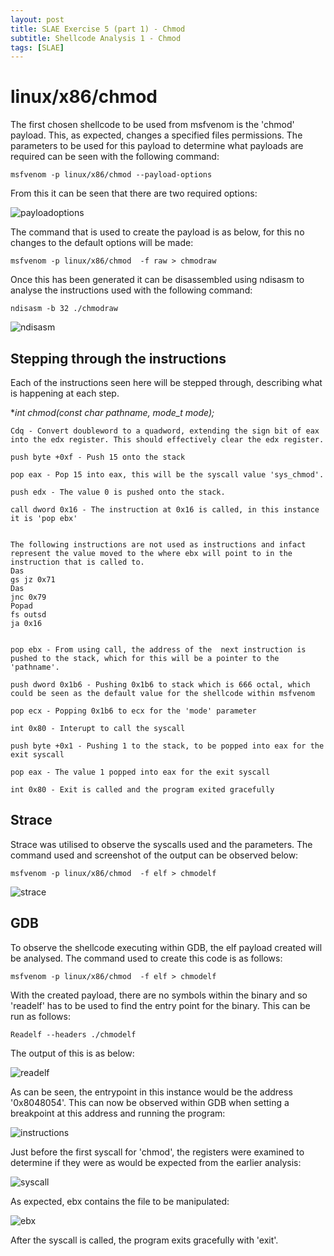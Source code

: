 ```yaml
---
layout: post
title: SLAE Exercise 5 (part 1) - Chmod
subtitle: Shellcode Analysis 1 - Chmod
tags: [SLAE]
---
```


linux/x86/chmod
======

The first chosen shellcode to be used from msfvenom is the 'chmod' payload. This, as expected, changes a specified files permissions. The parameters to be used for this payload to determine what payloads are required can be seen with the following command:

	msfvenom -p linux/x86/chmod --payload-options
	
From this it can be seen that there are two required options:

![payloadoptions](https://raw.githubusercontent.com/14Deep/14deep.github.io/master/_posts/Images/EX5/part1/payloadoptions.png)

The command that is used to create the payload  is as below, for this no changes to the default options will be made:

	msfvenom -p linux/x86/chmod  -f raw > chmodraw

Once this has been generated it can be disassembled using ndisasm to analyse the instructions used with the following command:

	ndisasm -b 32 ./chmodraw

![ndisasm](https://raw.githubusercontent.com/14Deep/14deep.github.io/master/_posts/Images/EX5/part1/ndisasm.png)


Stepping through the instructions
------

Each of the instructions seen here will be stepped through, describing what is happening at each step. 

**int chmod(const char *pathname, mode_t mode);**


```
Cdq - Convert doubleword to a quadword, extending the sign bit of eax into the edx register. This should effectively clear the edx register.

push byte +0xf - Push 15 onto the stack

pop eax - Pop 15 into eax, this will be the syscall value 'sys_chmod'.

push edx - The value 0 is pushed onto the stack. 

call dword 0x16 - The instruction at 0x16 is called, in this instance it is 'pop ebx'


The following instructions are not used as instructions and infact represent the value moved to the where ebx will point to in the instruction that is called to.
Das	
gs jz 0x71	
Das	
jnc 0x79	
Popad	
fs outsd	
ja 0x16	


pop ebx - From using call, the address of the  next instruction is pushed to the stack, which for this will be a pointer to the 'pathname'. 

push dword 0x1b6 - Pushing 0x1b6 to stack which is 666 octal, which could be seen as the default value for the shellcode within msfvenom

pop ecx - Popping 0x1b6 to ecx for the 'mode' parameter

int 0x80 - Interupt to call the syscall

push byte +0x1 - Pushing 1 to the stack, to be popped into eax for the exit syscall

pop eax - The value 1 popped into eax for the exit syscall

int 0x80 - Exit is called and the program exited gracefully
```

Strace
------

Strace was utilised to observe the syscalls used and the parameters. The command used and screenshot of the output can be observed below:

	msfvenom -p linux/x86/chmod  -f elf > chmodelf
	
![strace](https://raw.githubusercontent.com/14Deep/14deep.github.io/master/_posts/Images/EX5/part1/strace.png)


GDB
------

To observe the shellcode executing within GDB, the elf payload created will be analysed. The command used to create this code is as follows:

	msfvenom -p linux/x86/chmod  -f elf > chmodelf

With the created payload, there are no symbols within the binary and so 'readelf' has to be used to find the entry point for the binary. This can be run as follows:

	Readelf --headers ./chmodelf

The output of this is as below:

![readelf](https://github.com/14Deep/14deep.github.io/blob/master/_posts/Images/EX5/part1/readelf.png)

As can be seen, the entrypoint in this instance would be the address '0x8048054'. This can now be observed within GDB when setting a breakpoint at this address and running the program:

![instructions](https://raw.githubusercontent.com/14Deep/14deep.github.io/master/_posts/Images/EX5/part1/gdbinstructions.png)


Just before the first syscall for 'chmod', the registers were examined to determine if they were as would be expected from the earlier analysis:

![syscall](https://raw.githubusercontent.com/14Deep/14deep.github.io/master/_posts/Images/EX5/part1/chmodsyscall.png)

As expected, ebx contains the file to be manipulated:

![ebx](https://raw.githubusercontent.com/14Deep/14deep.github.io/master/_posts/Images/EX5/part1/ebx.png)

After the syscall is called, the program exits gracefully with 'exit'. 



